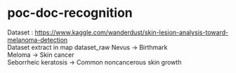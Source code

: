 # poc-doc-recognition
Dataset : https://www.kaggle.com/wanderdust/skin-lesion-analysis-toward-melanoma-detection<br/>
Dataset extract in map dataset_raw
Nevus -> Birthmark<br/>
Meloma -> Skin cancer<br/>
Seborrheic keratosis -> Common noncancerous skin growth<br/>

